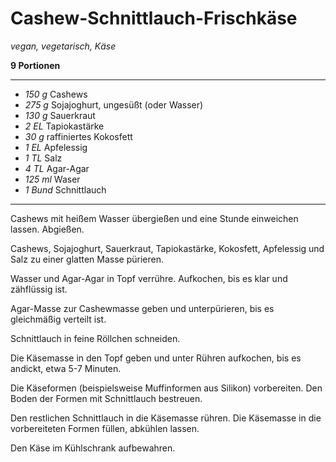 # Cashew-Schnittlauch-Frischkäse

*vegan, vegetarisch, Käse*

**9 Portionen**

---

- *150 g* Cashews
- *275 g* Sojajoghurt, ungesüßt (oder Wasser)
- *130 g* Sauerkraut
- *2 EL* Tapiokastärke
- *30 g* raffiniertes Kokosfett
- *1 EL* Apfelessig
- *1 TL* Salz
- *4 TL* Agar-Agar
- *125 ml* Waser
- *1 Bund* Schnittlauch

---

Cashews mit heißem Wasser übergießen und eine Stunde einweichen lassen. Abgießen.

Cashews, Sojajoghurt, Sauerkraut, Tapiokastärke, Kokosfett, Apfelessig und Salz zu einer glatten Masse pürieren.

Wasser und Agar-Agar in Topf verrühre. Aufkochen, bis es klar und zähflüssig ist.

Agar-Masse zur Cashewmasse geben und unterpürieren, bis es gleichmäßig verteilt ist.

Schnittlauch in feine Röllchen schneiden.

Die Käsemasse in den Topf geben und unter Rühren aufkochen, bis es andickt, etwa 5-7 Minuten.

Die Käseformen (beispielsweise Muffinformen aus Silikon) vorbereiten. Den Boden der Formen mit Schnittlauch bestreuen.

Den restlichen Schnittlauch in die Käsemasse rühren. Die Käsemasse in die vorbereiteten Formen füllen, abkühlen lassen. 

Den Käse im Kühlschrank aufbewahren.
